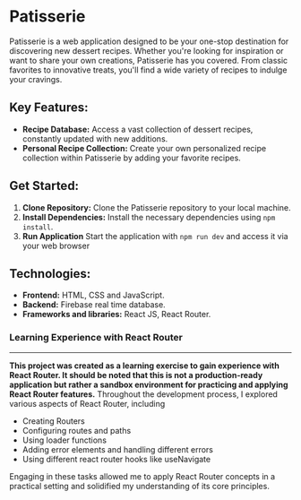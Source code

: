 # Patisserie 

Patisserie is a web application designed to be your one-stop destination for discovering new dessert recipes. Whether you're looking for inspiration or want to share your own creations, Patisserie has you covered. From classic favorites to innovative treats, you'll find a wide variety of recipes to indulge your cravings.

## Key Features:

* **Recipe Database:** Access a vast collection of dessert recipes, constantly updated with new additions.
* **Personal Recipe Collection:** Create your own personalized recipe collection within Patisserie by adding your favorite recipes.


## Get Started:

1. **Clone Repository:** Clone the Patisserie repository to your local machine.
2. **Install Dependencies:** Install the necessary dependencies using `npm install`.
3. **Run Application** Start the application with `npm run dev` and access it via your web browser

## Technologies:

- **Frontend:** HTML, CSS and JavaScript.
- **Backend:** Firebase real time database.
- **Frameworks and libraries:** React JS, React Router.

### Learning Experience with React Router
---
**This project was created as a learning exercise to gain experience with React Router. It should be noted that this is not a production-ready application but rather a sandbox environment for practicing and applying React Router features.**
Throughout the development process, I explored various aspects of React Router, including
* Creating Routers 
* Configuring routes and paths
* Using loader functions
* Adding error elements and handling different errors
* Using different react router hooks like useNavigate

Engaging in these tasks allowed me to apply React Router concepts in a practical setting and solidified my understanding of its core principles.
